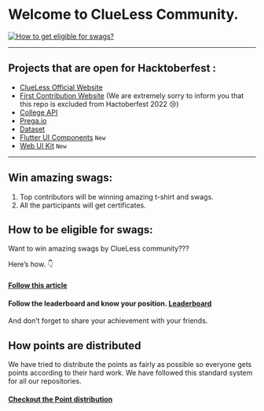 # Welcome to ClueLess Community.
[![How to get eligible for swags?](https://user-images.githubusercontent.com/91758830/193335357-7907fc11-09d6-4bdf-8e57-5f850d74f85d.jpg)](https://clueless-resources.super.site/hacktoberfest/how-to-get-eligible-for-swags)

---

## Projects that are open for Hacktoberfest : 
- [ClueLess Official Website](https://github.com/Clueless-Community/clueless-official-website)
- [First Contribution Website](https://github.com/Clueless-Community/first-contribution) (We are extremely sorry to inform you that this repo is excluded from Hactoberfest 2022 😢)
- [College API](https://github.com/Clueless-Community/collegeAPI)
- [Prega.io](https://github.com/Clueless-Community/Prega)
- [Dataset](https://github.com/Clueless-Community/Datasets)
- [Flutter UI Components](https://github.com/Clueless-Community/flutter-ui-components)  ```New```
- [Web UI Kit](https://github.com/Clueless-Community/web-ui-kit) ```New```

---

## Win amazing swags:
1. Top contributors will be winning amazing t-shirt and swags.
2. All the participants will get certificates.

## How to be eligible for swags:
Want to win amazing swags by ClueLess community???

Here’s how. 👇
#### [Follow this article](https://clueless-resources.super.site/hacktoberfest/how-to-get-eligible-for-swags) 

#### Follow the leaderboard and know your position. [Leaderboard](https://www.clueless.tech/hacktoberfest/leaderboard)

And don’t forget to share your achievement with your friends.

## How points are distributed
We have tried to distribute the points as fairly as possible so everyone gets points according to their hard work. We have followed this standard system for all our repositories. 

#### [Checkout the Point distribution](https://clueless-resources.super.site/hacktoberfest/how-points-are-calculated)
